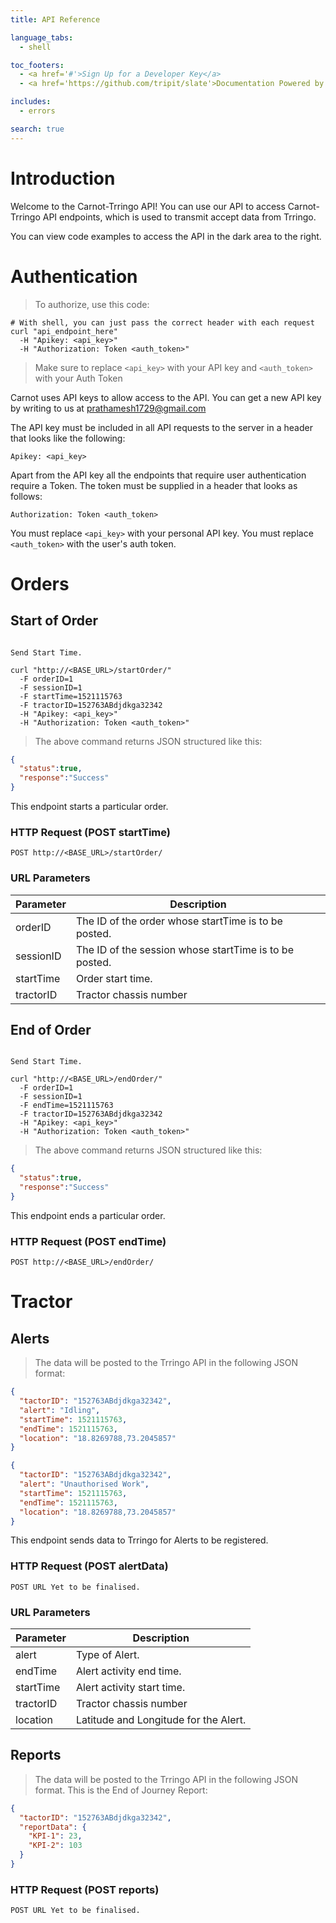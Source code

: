 ```yaml
---
title: API Reference

language_tabs:
  - shell

toc_footers:
  - <a href='#'>Sign Up for a Developer Key</a>
  - <a href='https://github.com/tripit/slate'>Documentation Powered by Slate</a>

includes:
  - errors

search: true
---
```


# Introduction

Welcome to the Carnot-Trringo API! You can use our API to access Carnot-Trringo API endpoints, which is used to transmit accept data from Trringo.

You can view code examples to access the API in the dark area to the right.

# Authentication

> To authorize, use this code:

```shell
# With shell, you can just pass the correct header with each request
curl "api_endpoint_here"
  -H "Apikey: <api_key>"
  -H "Authorization: Token <auth_token>"
```

> Make sure to replace `<api_key>` with your API key and `<auth_token>` with your Auth Token

Carnot uses API keys to allow access to the API. You can get a new API key by writing to us at prathamesh1729@gmail.com

The API key must be included in all API requests to the server in a header that looks like the following:

`Apikey: <api_key>`

Apart from the API key all the endpoints that require user authentication require a Token. The token must be supplied in a header that looks as follows:

`Authorization: Token <auth_token>`

<aside class="notice">
You must replace <code>&lt;api_key&gt;</code> with your personal API key. You must replace <code>&lt;auth_token&gt;</code> with the user's auth token.
</aside>


# Orders

## Start of Order

```shell

Send Start Time.

curl "http://<BASE_URL>/startOrder/"
  -F orderID=1
  -F sessionID=1
  -F startTime=1521115763
  -F tractorID=152763ABdjdkga32342
  -H "Apikey: <api_key>"
  -H "Authorization: Token <auth_token>"
```

> The above command returns JSON structured like this:

```json
{
  "status":true,
  "response":"Success"
}
```

This endpoint starts a particular order.

### HTTP Request (POST startTime)

`POST http://<BASE_URL>/startOrder/`

### URL Parameters

Parameter | Description
--------- | -----------
orderID   | The ID of the order whose startTime is to be posted.
sessionID | The ID of the session whose startTime is to be posted.
startTime | Order start time.
tractorID | Tractor chassis number


## End of Order

```shell

Send Start Time.

curl "http://<BASE_URL>/endOrder/"
  -F orderID=1
  -F sessionID=1
  -F endTime=1521115763
  -F tractorID=152763ABdjdkga32342
  -H "Apikey: <api_key>"
  -H "Authorization: Token <auth_token>"
```

> The above command returns JSON structured like this:

```json
{
  "status":true,
  "response":"Success"
}
```

This endpoint ends a particular order.

### HTTP Request (POST endTime)

`POST http://<BASE_URL>/endOrder/`



# Tractor

## Alerts

> The data will be posted to the Trringo API in the following JSON format:

```json
{
  "tactorID": "152763ABdjdkga32342",
  "alert": "Idling",
  "startTime": 1521115763,
  "endTime": 1521115763,
  "location": "18.8269788,73.2045857"
}
```


```json
{
  "tactorID": "152763ABdjdkga32342",
  "alert": "Unauthorised Work",
  "startTime": 1521115763,
  "endTime": 1521115763,
  "location": "18.8269788,73.2045857"
}
```

This endpoint sends data to Trringo for Alerts to be registered.

### HTTP Request (POST alertData)

`POST URL Yet to be finalised.`

### URL Parameters

Parameter | Description
--------- | -----------
alert     | Type of Alert.
endTime   | Alert activity end time.
startTime | Alert activity start time.
tractorID | Tractor chassis number
location  | Latitude and Longitude for the Alert.


## Reports

> The data will be posted to the Trringo API in the following JSON format.  This is the End of Journey Report: 

```json
{
  "tactorID": "152763ABdjdkga32342",
  "reportData": {
    "KPI-1": 23,
    "KPI-2": 103
  }
}
```

### HTTP Request (POST reports)

`POST URL Yet to be finalised.`
